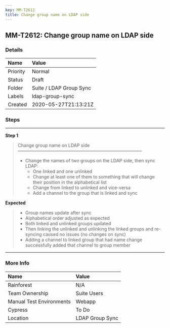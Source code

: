```yaml
---
key: MM-T2612
title: Change group name on LDAP side
---
```


## MM-T2612: Change group name on LDAP side

### Details

| Name     | Value                   |
| :------- | :---------------------- |
| Priority | Normal                  |
| Status   | Draft                   |
| Folder   | Suite / LDAP Group Sync |
| Labels   | ldap-group-sync         |
| Created  | 2020-05-27T21:13:21Z    |

### Steps

<hr/>

**Step 1**

> <article>Change group name on LDAP side<br>————————————————————————————<ul><li>Change the names of two groups on the LDAP side, then sync LDAP:<ul><li>One linked and one unlinked</li><li>Change at least one of them to something that will change their position in the alphabetical list</li><li>Change from linked to unlinked and vice-versa</li><li>Add a channel to the group that is linked and sync</li></ul></li></ul></article>

**Expected**

> <article><ul><li>Group names update after sync</li><li>Alphabetical order adjusted as expected</li><li>Both linked and unlinked groups updated</li><li>Then linking the unlinked and unlinking the linked groups and re-syncing caused no issues (no changes on sync)</li><li>Adding a channel to linked group that had name change successfully added that channel to group member</li></ul></article>

<hr/>

### More Info

| Name                     | Value           |
| :----------------------- | :-------------- |
| Rainforest               | N/A             |
| Team Ownership           | Suite Users     |
| Manual Test Environments | Webapp          |
| Cypress                  | To Do           |
| Location                 | LDAP Group Sync |
